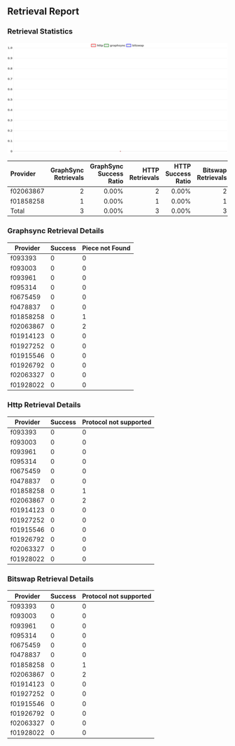## Retrieval Report
### Retrieval Statistics
<img src="https://raw.githubusercontent.com/data-preservation-programs/filplus-checker-assets/main/filecoin-project/filecoin-plus-large-datasets/issues/1000/1687846100738.png"/>

| Provider  | GraphSync Retrievals | GraphSync Success Ratio | HTTP Retrievals | HTTP Success Ratio | Bitswap Retrievals | Bitswap Success Ratio |
| :-------- | -------------------: | ----------------------: | --------------: | -----------------: | -----------------: | --------------------: |
| f02063867 |                    2 |                   0.00% |               2 |              0.00% |                  2 |                 0.00% |
| f01858258 |                    1 |                   0.00% |               1 |              0.00% |                  1 |                 0.00% |
| Total     |                    3 |                   0.00% |               3 |              0.00% |                  3 |                 0.00% |

### Graphsync Retrieval Details
| Provider  | Success | Piece not Found |
| --------- | ------- | --------------- |
| f093393   | 0       | 0               |
| f093003   | 0       | 0               |
| f093961   | 0       | 0               |
| f095314   | 0       | 0               |
| f0675459  | 0       | 0               |
| f0478837  | 0       | 0               |
| f01858258 | 0       | 1               |
| f02063867 | 0       | 2               |
| f01914123 | 0       | 0               |
| f01927252 | 0       | 0               |
| f01915546 | 0       | 0               |
| f01926792 | 0       | 0               |
| f02063327 | 0       | 0               |
| f01928022 | 0       | 0               |

### Http Retrieval Details
| Provider  | Success | Protocol not supported |
| --------- | ------- | ---------------------- |
| f093393   | 0       | 0                      |
| f093003   | 0       | 0                      |
| f093961   | 0       | 0                      |
| f095314   | 0       | 0                      |
| f0675459  | 0       | 0                      |
| f0478837  | 0       | 0                      |
| f01858258 | 0       | 1                      |
| f02063867 | 0       | 2                      |
| f01914123 | 0       | 0                      |
| f01927252 | 0       | 0                      |
| f01915546 | 0       | 0                      |
| f01926792 | 0       | 0                      |
| f02063327 | 0       | 0                      |
| f01928022 | 0       | 0                      |

### Bitswap Retrieval Details
| Provider  | Success | Protocol not supported |
| --------- | ------- | ---------------------- |
| f093393   | 0       | 0                      |
| f093003   | 0       | 0                      |
| f093961   | 0       | 0                      |
| f095314   | 0       | 0                      |
| f0675459  | 0       | 0                      |
| f0478837  | 0       | 0                      |
| f01858258 | 0       | 1                      |
| f02063867 | 0       | 2                      |
| f01914123 | 0       | 0                      |
| f01927252 | 0       | 0                      |
| f01915546 | 0       | 0                      |
| f01926792 | 0       | 0                      |
| f02063327 | 0       | 0                      |
| f01928022 | 0       | 0                      |
